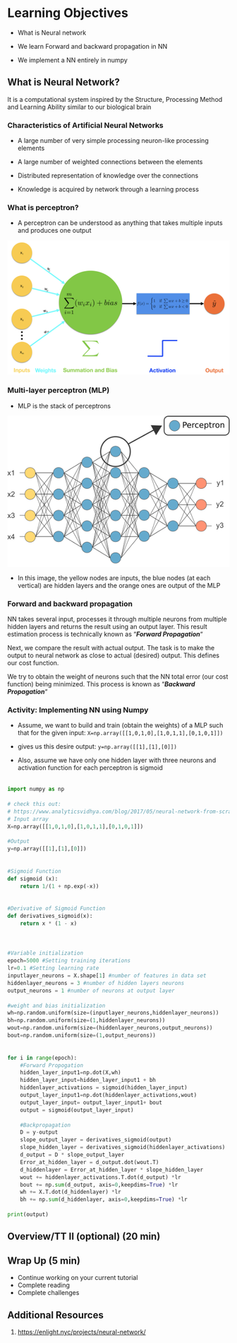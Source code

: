 
# Learning Objectives

- What is Neural network

- We learn Forward and backward propagation in NN

- We implement a NN entirely in numpy

## What is Neural Network?

It is a computational system inspired by the Structure, Processing Method and Learning Ability similar to our biological brain

### Characteristics of Artificial Neural Networks

- A large number of very simple processing neuron-like processing elements

- A large number of weighted connections between the elements

- Distributed representation of knowledge over the connections

- Knowledge is acquired by network through a learning process

### What is perceptron?

- A perceptron can be understood as anything that takes multiple inputs and produces one output

![](../Notebooks/Images/perceptron.png)

### Multi-layer perceptron (MLP)

- MLP is the stack of perceptrons

![](../Notebooks/Images/MLP.png)

- In this image, the yellow nodes are inputs, the blue nodes (at each vertical) are hidden layers and the orange ones are output of the MLP

### Forward and backward propagation

NN takes several input, processes it through multiple neurons from multiple hidden layers and returns the result using an output layer. This result estimation process is technically known as “***Forward Propagation***“

Next, we compare the result with actual output. The task is to make the output to neural network as close to actual (desired) output. This defines our cost function.

We try to obtain the weight of neurons such that the NN total error (our cost function) being minimized. This process is known as “***Backward Propagation***“

### Activity: Implementing NN using Numpy

- Assume, we want to build and train (obtain the weights) of a MLP such that for the given input: `X=np.array([[1,0,1,0],[1,0,1,1],[0,1,0,1]])`

- gives us this desire output: `y=np.array([[1],[1],[0]])`

- Also, assume we have only one hidden layer with three neurons and activation function for each perceptron is sigmoid

```python

import numpy as np

# check this out:
# https://www.analyticsvidhya.com/blog/2017/05/neural-network-from-scratch-in-python-and-r/
# Input array
X=np.array([[1,0,1,0],[1,0,1,1],[0,1,0,1]])

#Output
y=np.array([[1],[1],[0]])


#Sigmoid Function
def sigmoid (x):
    return 1/(1 + np.exp(-x))


#Derivative of Sigmoid Function
def derivatives_sigmoid(x):
    return x * (1 - x)



#Variable initialization
epoch=5000 #Setting training iterations
lr=0.1 #Setting learning rate
inputlayer_neurons = X.shape[1] #number of features in data set
hiddenlayer_neurons = 3 #number of hidden layers neurons
output_neurons = 1 #number of neurons at output layer

#weight and bias initialization
wh=np.random.uniform(size=(inputlayer_neurons,hiddenlayer_neurons))
bh=np.random.uniform(size=(1,hiddenlayer_neurons))
wout=np.random.uniform(size=(hiddenlayer_neurons,output_neurons))
bout=np.random.uniform(size=(1,output_neurons))


for i in range(epoch):
    #Forward Propogation
    hidden_layer_input1=np.dot(X,wh)
    hidden_layer_input=hidden_layer_input1 + bh
    hiddenlayer_activations = sigmoid(hidden_layer_input)
    output_layer_input1=np.dot(hiddenlayer_activations,wout)
    output_layer_input= output_layer_input1+ bout
    output = sigmoid(output_layer_input)

    #Backpropagation
    D = y-output
    slope_output_layer = derivatives_sigmoid(output)
    slope_hidden_layer = derivatives_sigmoid(hiddenlayer_activations)
    d_output = D * slope_output_layer
    Error_at_hidden_layer = d_output.dot(wout.T)
    d_hiddenlayer = Error_at_hidden_layer * slope_hidden_layer
    wout += hiddenlayer_activations.T.dot(d_output) *lr
    bout += np.sum(d_output, axis=0,keepdims=True) *lr
    wh += X.T.dot(d_hiddenlayer) *lr
    bh += np.sum(d_hiddenlayer, axis=0,keepdims=True) *lr

print(output)
```

## Overview/TT II (optional) (20 min)


## Wrap Up (5 min)

- Continue working on your current tutorial
- Complete reading
- Complete challenges

## Additional Resources

1. https://enlight.nyc/projects/neural-network/
